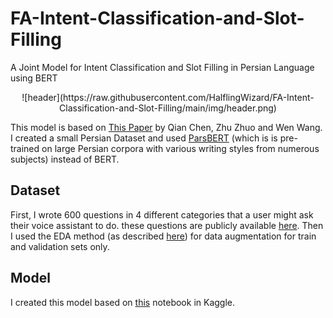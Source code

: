 # FA-Intent-Classification-and-Slot-Filling
A Joint Model for Intent Classification and Slot Filling in Persian Language using BERT

<div style="text-align:center">
![header](https://raw.githubusercontent.com/HalflingWizard/FA-Intent-Classification-and-Slot-Filling/main/img/header.png)
</div>

This model is based on [This Paper](https://arxiv.org/abs/1902.10909) by Qian Chen, Zhu Zhuo and Wen Wang.
I created a small Persian Dataset and used [ParsBERT](https://arxiv.org/abs/2005.12515) (which is is pre-trained on large Persian corpora with various writing styles from numerous subjects) instead of BERT.
## Dataset
First, I wrote 600 questions in 4 different categories that a user might ask their voice assistant to do. these questions are publicly available [here](https://arxiv.org/abs/2005.12515). Then I used the EDA method (as described [here](https://www.kaggle.com/halflingwizard/persian-text-augmentation)) for data augmentation for train and validation sets only.
## Model
I created this model based on [this](https://www.kaggle.com/stevengolo/join-intent-classification-and-slot-filling) notebook in Kaggle.
